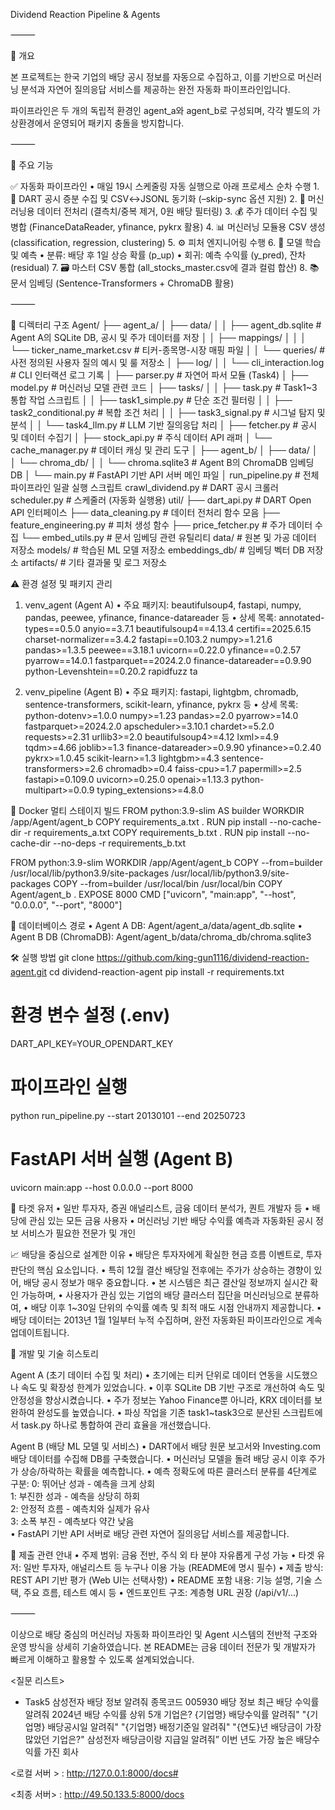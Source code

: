 Dividend Reaction Pipeline & Agents

⸻

📖 개요

본 프로젝트는 한국 기업의 배당 공시 정보를 자동으로 수집하고, 이를 기반으로 머신러닝 분석과 자연어 질의응답 서비스를 제공하는 완전 자동화 파이프라인입니다.

파이프라인은 두 개의 독립적 환경인 agent_a와 agent_b로 구성되며, 각각 별도의 가상환경에서 운영되어 패키지 충돌을 방지합니다.

⸻

🌟 주요 기능

✅ 자동화 파이프라인
	•	매일 19시 스케줄링 자동 실행으로 아래 프로세스 순차 수행
	1.	📡 DART 공시 증분 수집 및 CSV↔JSONL 동기화 (–skip-sync 옵션 지원)
	2.	📐 머신러닝용 데이터 전처리 (결측치/중복 제거, 0원 배당 필터링)
	3.	💰 주가 데이터 수집 및 병합 (FinanceDataReader, yfinance, pykrx 활용)
	4.	📊 머신러닝 모듈용 CSV 생성 (classification, regression, clustering)
	5.	⚙️ 피처 엔지니어링 수행
	6.	🧠 모델 학습 및 예측
	•	분류: 배당 후 1일 상승 확률 (p_up)
	•	회귀: 예측 수익률 (y_pred), 잔차 (residual)
	7.	🗃 마스터 CSV 통합 (all_stocks_master.csv에 결과 컬럼 합산)
	8.	📚 문서 임베딩 (Sentence-Transformers + ChromaDB 활용)

⸻

📂 디렉터리 구조
Agent/
├── agent_a/
│   ├── data/
│   │   ├── agent_db.sqlite           # Agent A의 SQLite DB, 공시 및 주가 데이터를 저장
│   │   ├── mappings/
│   │   │   └── ticker_name_market.csv # 티커-종목명-시장 매핑 파일
│   │   └── queries/                  # 사전 정의된 사용자 질의 예시 및 룰 저장소
│   ├── log/
│   │   └── cli_interaction.log      # CLI 인터랙션 로그 기록
│   ├── parser.py                    # 자연어 파서 모듈 (Task4)
│   ├── model.py                     # 머신러닝 모델 관련 코드
│   ├── tasks/
│   │   ├── task.py                  # Task1~3 통합 작업 스크립트
│   │   ├── task1_simple.py          # 단순 조건 필터링
│   │   ├── task2_conditional.py     # 복합 조건 처리
│   │   ├── task3_signal.py          # 시그널 탐지 및 분석
│   │   └── task4_llm.py             # LLM 기반 질의응답 처리
│   ├── fetcher.py                  # 공시 및 데이터 수집기
│   ├── stock_api.py                # 주식 데이터 API 래퍼
│   └── cache_manager.py            # 데이터 캐싱 및 관리 도구
│
├── agent_b/
│   ├── data/
│   │   └── chroma_db/
│   │       └── chroma.sqlite3       # Agent B의 ChromaDB 임베딩 DB
│   └── main.py                     # FastAPI 기반 API 서버 메인 파일
│
run_pipeline.py                    # 전체 파이프라인 일괄 실행 스크립트
crawl_dividend.py                 # DART 공시 크롤러
scheduler.py                     # 스케줄러 (자동화 실행용)
util/
├── dart_api.py                   # DART Open API 인터페이스
├── data_cleaning.py              # 데이터 전처리 함수 모음
├── feature_engineering.py        # 피처 생성 함수
├── price_fetcher.py              # 주가 데이터 수집
└── embed_utils.py                # 문서 임베딩 관련 유틸리티
data/                            # 원본 및 가공 데이터 저장소
models/                          # 학습된 ML 모델 저장소
embeddings_db/                   # 임베딩 벡터 DB 저장소
artifacts/                       # 기타 결과물 및 로그 저장소

⚠️ 환경 설정 및 패키지 관리

1. venv_agent (Agent A)
•	주요 패키지: beautifulsoup4, fastapi, numpy, pandas, peewee, yfinance, finance-datareader 등
•	상세 목록:
	annotated-types==0.5.0
	anyio==3.7.1
	beautifulsoup4==4.13.4
	certifi==2025.6.15
	charset-normalizer==3.4.2
	fastapi==0.103.2
	numpy>=1.21.6
	pandas>=1.3.5
	peewee==3.18.1
	uvicorn==0.22.0
	yfinance==0.2.57
	pyarrow==14.0.1
	fastparquet==2024.2.0
	finance-datareader==0.9.90
	python-Levenshtein==0.20.2
	rapidfuzz
	ta

2. venv_pipeline (Agent B)
•	주요 패키지: fastapi, lightgbm, chromadb, sentence-transformers, scikit-learn, yfinance, pykrx 등
•	상세 목록:
	python-dotenv>=1.0.0
	numpy>=1.23
	pandas>=2.0
	pyarrow>=14.0
	fastparquet>=2024.2.0
	apscheduler>=3.10.1
	chardet>=5.2.0
	requests>=2.31
	urllib3>=2.0
	beautifulsoup4>=4.12
	lxml>=4.9
	tqdm>=4.66
	joblib>=1.3
	finance-datareader>=0.9.90
	yfinance>=0.2.40
	pykrx>=1.0.45
	scikit-learn>=1.3
	lightgbm>=4.3
	sentence-transformers>=2.6
	chromadb>=0.4
	faiss-cpu>=1.7
	papermill>=2.5
	fastapi>=0.109.0
	uvicorn>=0.25.0
	openai>=1.13.3
	python-multipart>=0.0.9
	typing_extensions>=4.8.0

🐳 Docker 멀티 스테이지 빌드 
FROM python:3.9-slim AS builder
WORKDIR /app/Agent/agent_b
COPY requirements_a.txt .
RUN pip install --no-cache-dir -r requirements_a.txt
COPY requirements_b.txt .
RUN pip install --no-cache-dir --no-deps -r requirements_b.txt

FROM python:3.9-slim
WORKDIR /app/Agent/agent_b
COPY --from=builder /usr/local/lib/python3.9/site-packages /usr/local/lib/python3.9/site-packages
COPY --from=builder /usr/local/bin /usr/local/bin
COPY Agent/agent_b .
EXPOSE 8000
CMD ["uvicorn", "main:app", "--host", "0.0.0.0", "--port", "8000"]


💾 데이터베이스 경로
•	Agent A DB: Agent/agent_a/data/agent_db.sqlite
•	Agent B DB (ChromaDB): Agent/agent_b/data/chroma_db/chroma.sqlite3

🛠 실행 방법
git clone https://github.com/king-gun1116/dividend-reaction-agent.git
cd dividend-reaction-agent
pip install -r requirements.txt

# 환경 변수 설정 (.env)
DART_API_KEY=YOUR_OPENDART_KEY

# 파이프라인 실행
python run_pipeline.py --start 20130101 --end 20250723

# FastAPI 서버 실행 (Agent B)
uvicorn main:app --host 0.0.0.0 --port 8000

🎯 타겟 유저
•	일반 투자자, 증권 애널리스트, 금융 데이터 분석가, 퀀트 개발자 등
•	배당에 관심 있는 모든 금융 사용자
•	머신러닝 기반 배당 수익률 예측과 자동화된 공시 정보 서비스가 필요한 전문가 및 개인


📈 배당을 중심으로 설계한 이유
•	배당은 투자자에게 확실한 현금 흐름 이벤트로, 투자 판단의 핵심 요소입니다.
•	특히 12월 결산 배당일 전후에는 주가가 상승하는 경향이 있어, 배당 공시 정보가 매우 중요합니다.
•	본 시스템은 최근 결산일 정보까지 실시간 확인 가능하며,
•	사용자가 관심 있는 기업의 배당 클러스터 집단을 머신러닝으로 분류하여,
•	배당 이후 1~30일 단위의 수익률 예측 및 최적 매도 시점 안내까지 제공합니다.
•	배당 데이터는 2013년 1월 1일부터 누적 수집하며, 완전 자동화된 파이프라인으로 계속 업데이트됩니다.


🔧 개발 및 기술 히스토리

Agent A (초기 데이터 수집 및 처리)
• 초기에는 티커 단위로 데이터 연동을 시도했으나 속도 및 확장성 한계가 있었습니다.
• 이후 SQLite DB 기반 구조로 개선하여 속도 및 안정성을 향상시켰습니다.
• 주가 정보는 Yahoo Finance뿐 아니라, KRX 데이터를 보완하여 완성도를 높였습니다.
• 파싱 작업을 기존 task1~task3으로 분산된 스크립트에서 task.py 하나로 통합하여 관리 효율을 개선했습니다.

Agent B (배당 ML 모델 및 서비스)
• DART에서 배당 원문 보고서와 Investing.com 배당 데이터를 수집해 DB를 구축했습니다.
• 머신러닝 모델을 돌려 배당 공시 이후 주가가 상승/하락하는 확률을 예측합니다.
• 예측 정확도에 따른 클러스터 분류를 4단계로 구분:
	0: 뛰어난 성과 - 예측을 크게 상회  
	1: 부진한 성과 - 예측을 상당히 하회  
	2: 안정적 흐름 - 예측치와 실제가 유사  
	3: 소폭 부진 - 예측보다 약간 낮음  
•	FastAPI 기반 API 서버로 배당 관련 자연어 질의응답 서비스를 제공합니다.

📝 제출 관련 안내
	•	주제 범위: 금융 전반, 주식 외 타 분야 자유롭게 구성 가능
	•	타겟 유저: 일반 투자자, 애널리스트 등 누구나 이용 가능 (README에 명시 필수)
	•	제출 방식: REST API 기반 평가 (Web UI는 선택사항)
	•	README 포함 내용: 기능 설명, 기술 스택, 주요 흐름, 테스트 예시 등
	•	엔드포인트 구조: 계층형 URL 권장 (/api/v1/...)

⸻

이상으로 배당 중심의 머신러닝 자동화 파이프라인 및 Agent 시스템의 전반적 구조와 운영 방식을 상세히 기술하였습니다.
본 README는 금융 데이터 전문가 및 개발자가 빠르게 이해하고 활용할 수 있도록 설계되었습니다.


<질문 리스트>


- Task5
삼성전자 배당 정보 알려줘
종목코드 005930 배당 정보
최근 배당 수익률 알려줘
2024년 배당 수익률 상위 5개 기업은?
{기업명} 배당수익률 알려줘"
"{기업명} 배당공시일 알려줘" 
"{기업명} 배정기준일 알려줘"
"{연도}년 배당금이 가장 많았던 기업은?"
삼성전자 배당금이랑 지급일 알려줘”
이번 년도 가장 높은 배당수익률 가진 회사


<로컬 서버 > : http://127.0.0.1:8000/docs#

<최종 서버> : http://49.50.133.5:8000/docs
